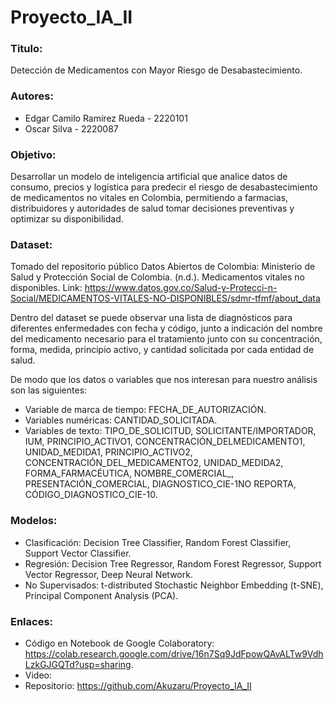 # Proyecto_IA_II

### Titulo:
Detección de Medicamentos con Mayor Riesgo de Desabastecimiento.

### Autores:
- Edgar Camilo Ramírez Rueda - 2220101
- Oscar Silva - 2220087

### Objetivo:
Desarrollar un modelo de inteligencia artificial que analice datos de consumo, precios y logística para predecir el riesgo de desabastecimiento de medicamentos no vitales en Colombia, permitiendo a farmacias, distribuidores y autoridades de salud tomar decisiones preventivas y optimizar su disponibilidad.

### Dataset:

Tomado del repositorio público Datos Abiertos de Colombia: Ministerio de Salud y Protección Social de Colombia. (n.d.). Medicamentos vitales no disponibles. Link: https://www.datos.gov.co/Salud-y-Protecci-n-Social/MEDICAMENTOS-VITALES-NO-DISPONIBLES/sdmr-tfmf/about_data

Dentro del dataset se puede observar una lista de diagnósticos para diferentes enfermedades con fecha y código, junto a indicación del nombre del medicamento necesario para el tratamiento junto con su concentración, forma, medida, principio activo, y cantidad solicitada por cada entidad de salud.

De modo que los datos o variables que nos interesan para nuestro análisis son las siguientes:
- Variable de marca de tiempo: FECHA_DE_AUTORIZACIÓN.
- Variables numéricas: CANTIDAD_SOLICITADA.
- Variables de texto: TIPO_DE_SOLICITUD, SOLICITANTE/IMPORTADOR, IUM, PRINCIPIO_ACTIVO1, CONCENTRACIÓN_DELMEDICAMENTO1, UNIDAD_MEDIDA1, PRINCIPIO_ACTIVO2, CONCENTRACIÓN_DEL_MEDICAMENTO2, UNIDAD_MEDIDA2, FORMA_FARMACÉUTICA, NOMBRE_COMERCIAL_, PRESENTACIÓN_COMERCIAL, DIAGNOSTICO_CIE-1NO REPORTA, CÓDIGO_DIAGNOSTICO_CIE-10.

### Modelos:
- Clasificación: Decision Tree Classifier, Random Forest Classifier, Support Vector Classifier.
- Regresión: Decision Tree Regressor, Random Forest Regressor, Support Vector Regressor, Deep Neural Network.
- No Supervisados: t-distributed Stochastic Neighbor Embedding (t-SNE), Principal Component Analysis (PCA).

### Enlaces:
- Código en Notebook de Google Colaboratory: https://colab.research.google.com/drive/16n7Sq9JdFpowQAvALTw9VdhLzkGJGQTd?usp=sharing.
- Video:
- Repositorio: https://github.com/Akuzaru/Proyecto_IA_II
